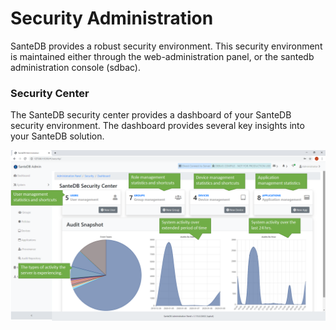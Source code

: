 # Security Administration

SanteDB provides a robust security environment. This security environment is maintained either through the web-administration panel, or the santedb administration console \(sdbac\).

### Security Center

The SanteDB security center provides a dashboard of your SanteDB security environment. The dashboard provides several key insights into your SanteDB solution.

![](../../../.gitbook/assets/image%20%2849%29.png)



